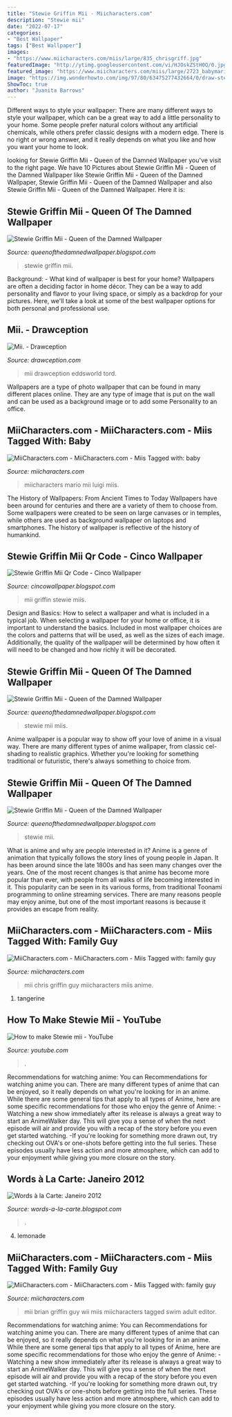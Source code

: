 ```yaml
---
title: "Stewie Griffin Mii - Miicharacters.com"
description: "Stewie mii"
date: "2022-07-17"
categories:
- "Best Wallpaper"
tags: ["Best Wallpaper"]
images:
- "https://www.miicharacters.com/miis/large/835_chrisgriff.jpg"
featuredImage: "http://ytimg.googleusercontent.com/vi/HJOskZStH0Q/0.jpg"
featured_image: "https://www.miicharacters.com/miis/large/2723_babymario.jpg"
image: "https://img.wonderhowto.com/img/97/80/63475277432664/0/draw-stewie-griffin-from-family-guy.1280x600.jpg"
ShowToc: true
author: "Juanita Barrows"
---
```



Different ways to style your wallpaper:
There are many different ways to style your wallpaper, which can be a great way to add a little personality to your home. Some people prefer natural colors without any artificial chemicals, while others prefer classic designs with a modern edge. There is no right or wrong answer, and it really depends on what you like and how you want your home to look.

	

		
looking for Stewie Griffin Mii - Queen of the Damned Wallpaper you've visit to the right page. We have 10 Pictures about Stewie Griffin Mii - Queen of the Damned Wallpaper like Stewie Griffin Mii - Queen of the Damned Wallpaper, Stewie Griffin Mii - Queen of the Damned Wallpaper and also Stewie Griffin Mii - Queen of the Damned Wallpaper. Here it is:
		
    
## Stewie Griffin Mii - Queen Of The Damned Wallpaper

<img loading=lazy src="https://img.wonderhowto.com/img/97/80/63475277432664/0/draw-stewie-griffin-from-family-guy.1280x600.jpg" onerror="this.onerror=null;this.src='https://tse4.mm.bing.net/th?id=OIP._rS7TOsVkG89kZcfgLPhWQHaDe&amp;pid=15.1';" alt="Stewie Griffin Mii - Queen of the Damned Wallpaper">

_Source: queenofthedamnedwallpaper.blogspot.com_

>stewie griffin mii. 

	

Background: - What kind of wallpaper is best for your home?
Wallpapers are often a deciding factor in home décor. They can be a way to add personality and flavor to your living space, or simply as a backdrop for your pictures. Here, we'll take a look at some of the best wallpaper options for both personal and professional use.

    
## Mii. - Drawception

<img loading=lazy src="https://cdn.drawception.com/images/panels/2017/6-30/wHdhtt97MQ-4.png" onerror="this.onerror=null;this.src='https://tse2.mm.bing.net/th?id=OIP.YPceYAa3QNFYg1Dug4eGhQAAAA&amp;pid=15.1';" alt="Mii. - Drawception">

_Source: drawception.com_

>mii drawception eddsworld tord. 

	



Wallpapers are a type of photo wallpaper that can be found in many different places online. They are any type of image that is put on the wall and can be used as a background image or to add some Personality to an office.

    
## MiiCharacters.com - MiiCharacters.com - Miis Tagged With: Baby

<img loading=lazy src="https://www.miicharacters.com/miis/large/2723_babymario.jpg" onerror="this.onerror=null;this.src='https://tse3.mm.bing.net/th?id=OIP.gad8obRGEchxELF11PsYEQHaHa&amp;pid=15.1';" alt="MiiCharacters.com - MiiCharacters.com - Miis Tagged with: baby">

_Source: miicharacters.com_

>miicharacters mario mii luigi miis. 

	

The History of Wallpapers: From Ancient Times to Today
Wallpapers have been around for centuries and there are a variety of them to choose from. Some wallpapers were created to be seen on large canvases or in temples, while others are used as background wallpaper on laptops and smartphones. The history of wallpaper is reflective of the history of humankind.

    
## Stewie Griffin Mii Qr Code - Cinco Wallpaper

<img loading=lazy src="https://goombastomp.com/wp-content/uploads/2021/04/thumbnail_image0.jpg" onerror="this.onerror=null;this.src='https://tse3.mm.bing.net/th?id=OIP.quLARwg1RiLD1SyLKWRMVAHaHa&amp;pid=15.1';" alt="Stewie Griffin Mii Qr Code - Cinco Wallpaper">

_Source: cincowallpaper.blogspot.com_

>mii griffin stewie miis. 

	

Design and Basics: How to select a wallpaper and what is included in a typical job.
When selecting a wallpaper for your home or office, it is important to understand the basics. Included in most wallpaper choices are the colors and patterns that will be used, as well as the sizes of each image. Additionally, the quality of the wallpaper will be determined by how often it will need to be changed and how richly it will be decorated.

    
## Stewie Griffin Mii - Queen Of The Damned Wallpaper

<img loading=lazy src="http://ytimg.googleusercontent.com/vi/HJOskZStH0Q/0.jpg" onerror="this.onerror=null;this.src='https://tse3.mm.bing.net/th?id=OIP.FgaEFBPD_sIiO1feHisRngHaFj&amp;pid=15.1';" alt="Stewie Griffin Mii - Queen of the Damned Wallpaper">

_Source: queenofthedamnedwallpaper.blogspot.com_

>stewie mii miis. 

	

Anime wallpaper is a popular way to show off your love of anime in a visual way. There are many different types of anime wallpaper, from classic cel-shading to realistic graphics. Whether you're looking for something traditional or futuristic, there's always something to choice from.

    
## Stewie Griffin Mii - Queen Of The Damned Wallpaper

<img loading=lazy src="https://i.ytimg.com/vi/dboSRACHla4/maxresdefault.jpg" onerror="this.onerror=null;this.src='https://tse1.mm.bing.net/th?id=OIP.WincUe9pXB0MK0vMKW0V8AHaEK&amp;pid=15.1';" alt="Stewie Griffin Mii - Queen of the Damned Wallpaper">

_Source: queenofthedamnedwallpaper.blogspot.com_

>stewie mii. 

	

What is anime and why are people interested in it?
Anime is a genre of animation that typically follows the story lines of young people in Japan. It has been around since the late 1800s and has seen many changes over the years. One of the most recent changes is that anime has become more popular than ever, with people from all walks of life becoming interested in it. This popularity can be seen in its various forms, from traditional Toonami programming to online streaming services. There are many reasons people may enjoy anime, but one of the most important reasons is because it provides an escape from reality.

    
## MiiCharacters.com - MiiCharacters.com - Miis Tagged With: Family Guy

<img loading=lazy src="https://www.miicharacters.com/miis/large/835_chrisgriff.jpg" onerror="this.onerror=null;this.src='https://tse2.mm.bing.net/th?id=OIP.cdr8l0QW2j4zma3aaxfKIAHaHa&amp;pid=15.1';" alt="MiiCharacters.com - MiiCharacters.com - Miis Tagged with: family guy">

_Source: miicharacters.com_

>mii chris griffin guy miicharacters miis anime. 

	

1. tangerine 

    
## How To Make Stewie Mii - YouTube

<img loading=lazy src="https://i.ytimg.com/vi/L1yEK0lW94w/maxresdefault.jpg" onerror="this.onerror=null;this.src='https://tse2.mm.bing.net/th?id=OIP.gro0HAW-TLgtpjgC7aYO3AHaEK&amp;pid=15.1';" alt="How to make Stewie mii - YouTube">

_Source: youtube.com_

>. 

	

Recommendations for watching anime: You can
Recommendations for watching anime you can. There are many different types of anime that can be enjoyed, so it really depends on what you're looking for in an anime. While there are some general tips that apply to all types of Anime, here are some specific recommendations for those who enjoy the genre of Anime: 
-Watching a new show immediately after its release is always a great way to start an AnimeWalker day. This will give you a sense of when the next episode will air and provide you with a recap of the story before you even get started watching. 
-If you're looking for something more drawn out, try checking out OVA's or one-shots before getting into the full series. These episodes usually have less action and more atmosphere, which can add to your enjoyment while giving you more closure on the story.

    
## Words à La Carte: Janeiro 2012

<img loading=lazy src="http://starsmedia.ign.com/stars/image/article/966/966753/stewie-griffin-20090326035531142-000.jpg" onerror="this.onerror=null;this.src='https://tse1.mm.bing.net/th?id=OIP.oWpPxN0uJ4A1BGnjLe1gXwAAAA&amp;pid=15.1';" alt="Words à la Carte: Janeiro 2012">

_Source: words-a-la-carte.blogspot.com_

>. 

	

4. lemonade 

    
## MiiCharacters.com - MiiCharacters.com - Miis Tagged With: Family Guy

<img loading=lazy src="https://www.miicharacters.com/miis/large/1241_briangriff.jpg" onerror="this.onerror=null;this.src='https://tse2.mm.bing.net/th?id=OIP.eyG3-2u2aPW9SzmEqbG2ygHaHa&amp;pid=15.1';" alt="MiiCharacters.com - MiiCharacters.com - Miis Tagged with: family guy">

_Source: miicharacters.com_

>mii brian griffin guy wii miis miicharacters tagged swim adult editor. 

	

Recommendations for watching anime: You can
Recommendations for watching anime you can. There are many different types of anime that can be enjoyed, so it really depends on what you're looking for in an anime. While there are some general tips that apply to all types of Anime, here are some specific recommendations for those who enjoy the genre of Anime: 
-Watching a new show immediately after its release is always a great way to start an AnimeWalker day. This will give you a sense of when the next episode will air and provide you with a recap of the story before you even get started watching. 
-If you're looking for something more drawn out, try checking out OVA's or one-shots before getting into the full series. These episodes usually have less action and more atmosphere, which can add to your enjoyment while giving you more closure on the story.

